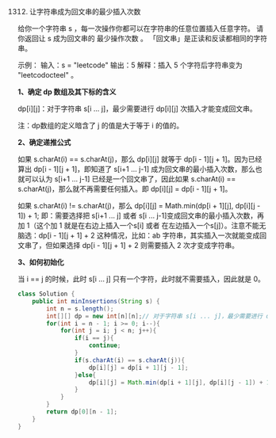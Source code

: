 

1312. 让字符串成为回文串的最少插入次数

给你一个字符串 s ，每一次操作你都可以在字符串的任意位置插入任意字符。
请你返回让 s 成为回文串的 最少操作次数 。
「回文串」是正读和反读都相同的字符串。

示例：
输入：s = "leetcode"
输出：5
解释：插入 5 个字符后字符串变为 "leetcodocteel" 。

**1、确定 dp 数组及其下标的含义**

dp[i][j]：对于字符串 s[i ... j]，最少需要进行 dp[i][j] 次插入才能变成回文串。

注：dp数组的定义暗含了 j 的值是大于等于 i 的值的。

**2、确定递推公式**

如果 s.charAt(i) == s.charAt(j)，那么 dp[i][j] 就等于 dp[i - 1][j + 1]。因为已经算出 dp[i - 1][j + 1]，即知道了 s[i+1 ... j-1] 成为回文串的最小插入次数，那么也就可以认为 s[i+1 ... j-1] 已经是一个回文串了，因此如果 s.charAt(i) == s.charAt(j)，那么就不再需要任何插入。即 dp[i][j] = dp[i - 1][j + 1]。

如果 s.charAt(i) != s.charAt(j)，那么 dp[i][j] = Math.min(dp[i + 1][j], dp[i][j - 1]) + 1; 即：需要选择把 s[i+1 ... j] 或者 s[i ... j-1]变成回文串的最小插入次数，再加 1（这个加 1 就是在右边上插入一个s[i] 或者 在左边插入一个s[j]）。注意不能无脑选：dp[i - 1][j + 1] + 2 这种情况，比如：ab 字符串，其实插入一次就能变成回文串了，但如果选择 dp[i - 1][j + 1] + 2 则需要插入 2 次才变成字符串。

**3、如何初始化**

当 i == j 的时候，此时 s[i ... j] 只有一个字符，此时就不需要插入，因此就是 0。

```java
class Solution {
    public int minInsertions(String s) {
        int n = s.length();
        int[][] dp = new int[n][n];// 对于字符串 s[i ... j]，最少需要进行 dp[i][j] 次插入才能变成回文串
        for(int i = n - 1; i >= 0; i--){
            for(int j = i; j < n; j++){
                if(i == j){
                    continue;
                }
                if(s.charAt(i) == s.charAt(j)){
                    dp[i][j] = dp[i + 1][j - 1];
                }else{
                    dp[i][j] = Math.min(dp[i + 1][j], dp[i][j - 1]) + 1;
                }
            }
        }
        return dp[0][n - 1];
    }
}
```